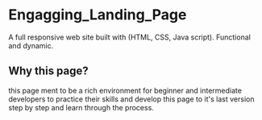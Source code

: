 # Engagging_Landing_Page
A full responsive web site built with (HTML, CSS, Java script). Functional and dynamic.

## Why this page?
this page ment to be a rich environment for beginner and intermediate developers to practice their skills and develop this page to it's last version step by step and learn through the process.
